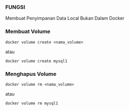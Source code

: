 ### FUNGSI

Membuat Penyimpanan Data Local Bukan Dalam Docker

### Membuat Volume

```
docker volume create <nama_volume>
```

atau

```
docker volume create mysql1
```

### Menghapus Volume

```
docker volume rm <nama_volume>
```

atau

```
docker volume rm mysql1
```
